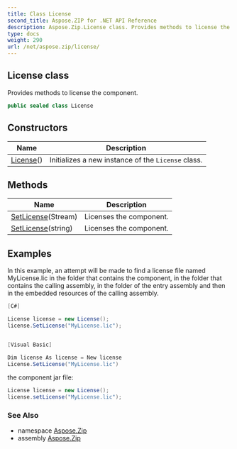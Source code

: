 ```yaml
---
title: Class License
second_title: Aspose.ZIP for .NET API Reference
description: Aspose.Zip.License class. Provides methods to license the component
type: docs
weight: 290
url: /net/aspose.zip/license/
---
```

## License class

Provides methods to license the component.

```csharp
public sealed class License
```

## Constructors

| Name | Description |
| --- | --- |
| [License](license/)() | Initializes a new instance of the `License` class. |

## Methods

| Name | Description |
| --- | --- |
| [SetLicense](../../aspose.zip/license/setlicense/#setlicense)(Stream) | Licenses the component. |
| [SetLicense](../../aspose.zip/license/setlicense/#setlicense_1)(string) | Licenses the component. |

## Examples

In this example, an attempt will be made to find a license file named MyLicense.lic in the folder that contains  the component, in the folder that contains the calling assembly, in the folder of the entry assembly and then in the embedded resources of the calling assembly.

```csharp
[C#]

License license = new License();
license.SetLicense("MyLicense.lic");


[Visual Basic]

Dim license As license = New license
License.SetLicense("MyLicense.lic")
```

the component jar file:

```csharp
License license = new License();
license.setLicense("MyLicense.lic");
```

### See Also

* namespace [Aspose.Zip](../../aspose.zip/)
* assembly [Aspose.Zip](../../)


